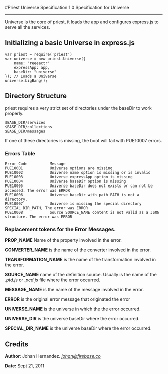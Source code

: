 #Priest Universe Specification 1.0
Specification for Universe
***

Universe is the core of priest, it loads the app and configures express.js to serve all the services.

## Initializing a basic Universe in express.js

    var priest = require('priest')
	var universe = new priest.Universe({
		name: "reeeactr"
		expressApp: app,
		baseDir: "universe"
	}); // Loads a Universe
	universe.bigBang();

## Directory Structure
priest requires a very strict set of directories under the baseDir to work properly.

    $BASE_DIR/services
	$BASE_DIR/collections
	$BASE_DIR/messages
	
If one of these directories is missing, the boot will fail with PUE10007 errors.

### Errors Table
    Error Code			Message
    PUE10001			Universe options are missing
    PUE10002			Universe name option is missing or is invalid
	PUE10003			Universe expressApp option is missing
	PUE10004			Universe baseDir option is missing
	PUE10005			Universe baseDir does not exists or can not be accessed. The error was ERROR
	PUE10006			Universe baseDir with path PATH is not a directory.
	PUE10007			Universe is missing the special directory SPECIAL_DIR_PATH, The error was ERROR
	PUE10008			Source SOURCE_NAME content is not valid as a JSON structure. The error was ERROR

### Replacement tokens for the Error Messages.
**PROP_NAME** Name of the property involved in the error.

**CONVERTER_NAME** is the name of the converter involved in the error.

**TRANSFORMATION_NAME** is the name of the transformation involved in the error.

**SOURCE_NAME** name of the definition source. Usually is the name of the *.ptd.js* or *.pcd.js* file where the error occurred.

**MESSAGE_NAME** is the name of the message involved in the error.

**ERROR** is the original error message that originated the error

**UNIVERSE_NAME** is the universe in which the the error occurred. 

**UNIVERSE_DIR** is the universe baseDir where the error occurred.

**SPECIAL_DIR_NAME** is the universe baseDir where the error occurred.

## Credits
**Author**: Johan Hernandez. *johan@firebase.co*

**Date:** Sept 21, 2011